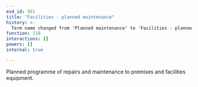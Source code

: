 ```yaml
---
esd_id: 961
title: "Facilities - planned maintenance"
history: >-
  Term name changed from 'Planned maintenance' to 'Facilities - planned maintenance' in version 3.00.
function: 118
interactions: []
powers: []
internal: true

---
```


Planned programme of repairs and maintenance to premises and facilities equipment.

